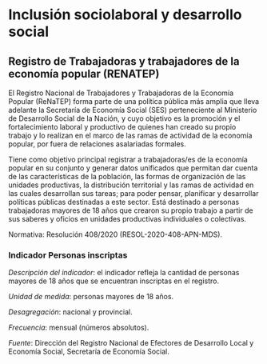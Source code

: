 # Inclusión sociolaboral y desarrollo social
## Registro de Trabajadoras y trabajadores de la economía popular (RENATEP) 

El Registro Nacional de Trabajadores y Trabajadoras de la Economía Popular (ReNaTEP) forma parte de una política pública más amplia que lleva adelante la Secretaría de Economía Social (SES) perteneciente al Ministerio de Desarrollo Social de la Nación, y cuyo objetivo es la promoción y el fortalecimiento laboral y productivo de quienes han creado su propio trabajo y lo realizan en el marco de las ramas de actividad de la economía popular, por fuera de relaciones asalariadas formales.

Tiene como objetivo principal registrar a trabajadoras/es de la economía popular en su conjunto y generar datos unificados que permitan dar cuenta de las características de la población, las formas de organización de las unidades productivas, la distribución territorial y las ramas de actividad en las cuales desarrollan sus tareas; para poder pensar, planificar y desarrollar políticas públicas destinadas a este sector. Está destinado a personas trabajadoras mayores de 18 años que crearon su propio trabajo a partir de sus saberes y oficios en unidades productivas individuales o colectivas. 

Normativa: Resolución 408/2020 (RESOL-2020-408-APN-MDS).

### Indicador Personas inscriptas

*Descripción del indicador*: el indicador refleja la cantidad de personas mayores de 18 años que se encuentran inscriptas en el registro.

*Unidad de medida*: personas  mayores de 18 años.

*Desagregación*: nacional y provincial.

*Frecuencia*: mensual (números absolutos).

*Fuente*: Dirección del Registro Nacional de Efectores de Desarrollo Local y Economía Social, Secretaría de Economía Social.
